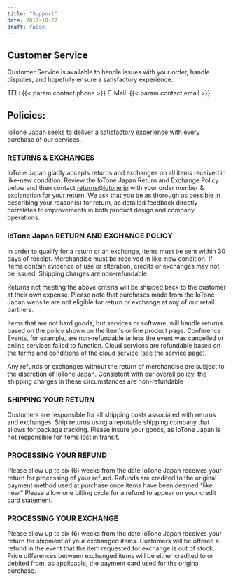 ```yaml
---
title: "Support"
date: 2017-10-27
draft: false
---
```


## Customer Service

Customer Service is available to handle issues with your order, handle disputes, and hopefully ensure a satisfactory experience.


TEL: {{< param contact.phone >}}
E-Mail: {{< param contact.email >}}

## Policies:

IoTone Japan seeks to deliver a satisfactory experience with every purchase of our services.

### RETURNS & EXCHANGES

IoTone Japan gladly accepts returns and exchanges on all items received in like-new condition. Review the IoTone Japan Return and Exchange Policy below and then contact returns@iotone.jp with your order number & explanation for your return. We ask that you be as thorough as possible in describing your reason(s) for return, as detailed feedback directly correlates to improvements in both product design and company operations.

### IoTone Japan RETURN AND EXCHANGE POLICY

In order to qualify for a return or an exchange, items must be sent within 30 days of receipt. Merchandise must be received in like-new condition. If items contain evidence of use or alteration, credits or exchanges may not be issued. Shipping charges are non-refundable.

Returns not meeting the above criteria will be shipped back to the customer at their own expense. Please note that purchases made from the IoTone Japan website are not eligible for return or exchange at any of our retail partners.

Items that are not hard goods, but services or software, will handle returns based on the policy shown on the item's online product page.  Conference Events, for example, are non-refundable unless the event was cancelled or online services failed to function.  Cloud services are refundable based on the terms and conditions of the cloud service (see the service page).

Any refunds or exchanges without the return of merchandise are subject to the discretion of IoTone Japan. Consistent with our overall policy, the shipping charges in these circumstances are non-refundable

### SHIPPING YOUR RETURN

Customers are responsible for all shipping costs associated with returns and exchanges. Ship returns using a reputable shipping company that allows for package tracking. Please insure your goods, as IoTone Japan is not responsible for items lost in transit.

### PROCESSING YOUR REFUND

Please allow up to six (6) weeks from the date IoTone Japan receives your return for processing of your refund. Refunds are credited to the original payment method used at purchase once items have been deemed “like new.” Please allow one billing cycle for a refund to appear on your credit card statement.

### PROCESSING YOUR EXCHANGE

Please allow up to six (6) weeks from the date IoTone Japan receives your return for shipment of your exchanged items. Customers will be offered a refund in the event that the item requested for exchange is out of stock. Price differences between exchanged items will be either credited to or debited from, as applicable, the payment card used for the original purchase.
